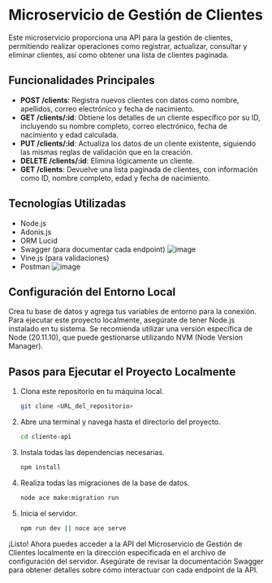 # Microservicio de Gestión de Clientes

Este microservicio proporciona una API para la gestión de clientes, permitiendo realizar operaciones como registrar, actualizar, consultar y eliminar clientes, así como obtener una lista de clientes paginada.

## Funcionalidades Principales
- **POST /clients**: Registra nuevos clientes con datos como nombre, apellidos, correo electrónico y fecha de nacimiento.
- **GET /clients/:id**: Obtiene los detalles de un cliente específico por su ID, incluyendo su nombre completo, correo electrónico, fecha de nacimiento y edad calculada.
- **PUT /clients/:id**: Actualiza los datos de un cliente existente, siguiendo las mismas reglas de validación que en la creación.
- **DELETE /clients/:id**: Elimina lógicamente un cliente.
- **GET /clients**: Devuelve una lista paginada de clientes, con información como ID, nombre completo, edad y fecha de nacimiento.

## Tecnologías Utilizadas
- Node.js
- Adonis.js
- ORM Lucid
- Swagger (para documentar cada endpoint)
  ![image](https://github.com/YaulPauly/client-api/assets/110009653/fcbed642-b43e-4890-8755-2d78daf26280)
- Vine.js (para validaciones)
- Postman
  ![image](https://github.com/YaulPauly/client-api/assets/110009653/74153a04-a360-4127-a68c-274378fc7721)

## Configuración del Entorno Local
Crea tu base de datos y agrega tus variables de entorno para la conexión.
Para ejecutar este proyecto localmente, asegúrate de tener Node.js instalado en tu sistema. Se recomienda utilizar una versión específica de Node (20.11.10), que puede gestionarse utilizando NVM (Node Version Manager).

## Pasos para Ejecutar el Proyecto Localmente
1. Clona este repositorio en tu máquina local.
    ```bash
    git clone <URL_del_repositorio>
    ```

2. Abre una terminal y navega hasta el directorio del proyecto.
    ```bash
    cd cliente-api
    ```

3. Instala todas las dependencias necesarias.
    ```bash
    npm install
    ```

4. Realiza todas las migraciones de la base de datos.
    ```bash
    node ace make:migration run
    ```

5. Inicia el servidor.
    ```bash
    npm run dev || noce ace serve
    ```

¡Listo! Ahora puedes acceder a la API del Microservicio de Gestión de Clientes localmente en la dirección especificada en el archivo de configuración del servidor. Asegúrate de revisar la documentación Swagger para obtener detalles sobre cómo interactuar con cada endpoint de la API.
